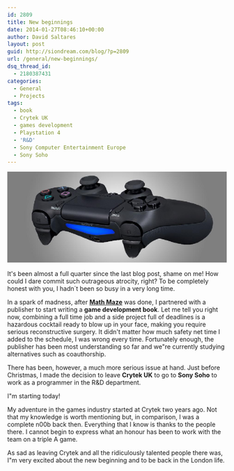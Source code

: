 ```yaml
---
id: 2809
title: New beginnings
date: 2014-01-27T08:46:10+00:00
author: David Saltares
layout: post
guid: http://siondream.com/blog/?p=2809
url: /general/new-beginnings/
dsq_thread_id:
  - 2180387431
categories:
  - General
  - Projects
tags:
  - book
  - Crytek UK
  - games development
  - Playstation 4
  - 'R&D'
  - Sony Computer Entertainment Europe
  - Sony Soho
---
```


![ps4-controller.png](/img/wp/ps4-controller.png)

It's been almost a full quarter since the last blog post, shame on me! How could I dare commit such outrageous atrocity, right? To be completely honest with you, I hadn´t been so busy in a very long time.

In a spark of madness, after **[Math Maze](/games/math-maze/ "Math Maze")** was done, I partnered with a publisher to start writing a **game development book**. Let me tell you right now, combining a full time job and a side project full of deadlines is a hazardous cocktail ready to blow up in your face, making you require serious reconstructive surgery. It didn't matter how much safety net time I added to the schedule, I was wrong every time. Fortunately enough, the publisher has been most understanding so far and we"re currently studying alternatives such as coauthorship.

There has been, however, a much more serious issue at hand. Just before Christmas, I made the decision to leave **Crytek UK** to go to **Sony Soho** to work as a programmer in the R&D department.

I"m starting today!

My adventure in the games industry started at Crytek two years ago. Not that my knowledge is worth mentioning but, in comparison, I was a complete n00b back then. Everything that I know is thanks to the people there. I cannot begin to express what an honour has been to work with the team on a triple A game.

As sad as leaving Crytek and all the ridiculously talented people there was, I"m very excited about the new beginning and to be back in the London life.